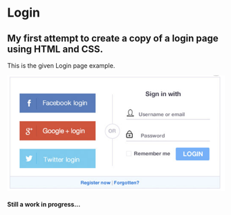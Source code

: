 # Login

## My first attempt to create a copy of a login page using HTML and CSS.

This is the given Login page example.

![Esempio login](./img/login.png)

#### Still a work in progress...